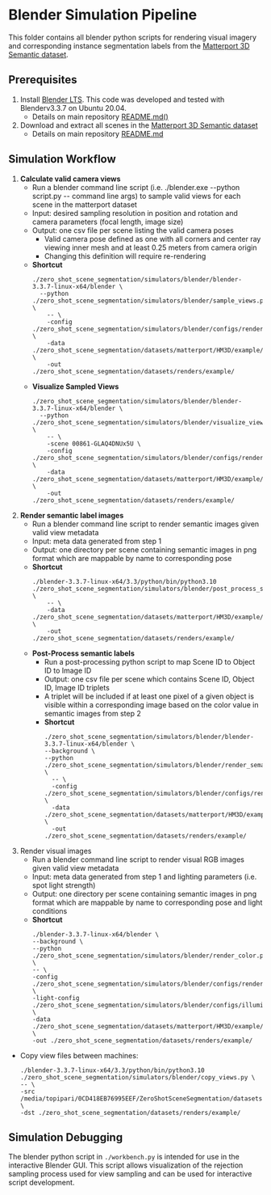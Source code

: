 # Blender Simulation Pipeline


This folder contains all blender python scripts for rendering visual imagery and corresponding instance segmentation labels from the [Matterport 3D Semantic dataset](https://aihabitat.org/datasets/hm3d-semantics/).

## Prerequisites

1. Install [Blender LTS](https://www.blender.org/download/releases/3-3/). This code was developed and tested with Blenderv3.3.7 on Ubuntu 20.04.
    - Details on main repository [README.md()]()
2. Download and extract all scenes in the [Matterport 3D Semantic dataset](https://aihabitat.org/datasets/hm3d-semantics/)
    - Details on main repository [README.md]()


## Simulation Workflow

1. **Calculate valid camera views**
    - Run a blender command line script (i.e. ./blender.exe --python script.py -- command line args) to sample valid views for each scene in the matterport dataset
    - Input: desired sampling resolution in position and rotation and camera parameters (focal length, image size)
    - Output: one csv file per scene listing the valid camera poses
        - Valid camera pose defined as one with all corners and center ray viewing inner mesh and at least 0.25 meters from camera origin
        - Changing this definition will require re-rendering
    - **Shortcut**
        ```
        ./zero_shot_scene_segmentation/simulators/blender/blender-3.3.7-linux-x64/blender \
          --python ./zero_shot_scene_segmentation/simulators/blender/sample_views.py \
            -- \
            -config ./zero_shot_scene_segmentation/simulators/blender/configs/render_config.ini \
            -data ./zero_shot_scene_segmentation/datasets/matterport/HM3D/example/ \
            -out ./zero_shot_scene_segmentation/datasets/renders/example/
      ```
    - **Visualize Sampled Views**
      ```
      ./zero_shot_scene_segmentation/simulators/blender/blender-3.3.7-linux-x64/blender \
        --python ./zero_shot_scene_segmentation/simulators/blender/visualize_views.py \
          -- \
          -scene 00861-GLAQ4DNUx5U \
          -config ./zero_shot_scene_segmentation/simulators/blender/configs/render_config.ini \
          -data ./zero_shot_scene_segmentation/datasets/matterport/HM3D/example/ \
          -out ./zero_shot_scene_segmentation/datasets/renders/example/
      ```
2. **Render semantic label images**
    - Run a blender command line script to render semantic images given valid view metadata
    - Input: meta data generated from step 1
    - Output: one directory per scene containing semantic images in png format which are mappable by name to corresponding pose
    - **Shortcut**
        ```
        ./blender-3.3.7-linux-x64/3.3/python/bin/python3.10 ./zero_shot_scene_segmentation/simulators/blender/post_process_semantics.py \
            -- \
            -data ./zero_shot_scene_segmentation/datasets/matterport/HM3D/example/ \
            -out ./zero_shot_scene_segmentation/datasets/renders/example/ 
        ```
    - **Post-Process semantic labels**
        - Run a post-processing python script to map Scene ID to Object ID to Image ID
        - Output: one csv file per scene which contains Scene ID, Object ID, Image ID triplets
        - A triplet will be included if at least one pixel of a given object is visible within a corresponding image based on the color value in semantic images from step 2
        - **Shortcut**
            ```
            ./zero_shot_scene_segmentation/simulators/blender/blender-3.3.7-linux-x64/blender \
            --background \
            --python ./zero_shot_scene_segmentation/simulators/blender/render_semantics.py \
              -- \
              -config ./zero_shot_scene_segmentation/simulators/blender/configs/render_config.ini \
              -data ./zero_shot_scene_segmentation/datasets/matterport/HM3D/example/ \
              -out ./zero_shot_scene_segmentation/datasets/renders/example/ 
            ```
4. Render visual images
    - Run a blender command line script to render visual RGB images given valid view metadata
    - Input: meta data generated from step 1 and lighting parameters (i.e. spot light strength)
    - Output: one directory per scene containing semantic images in png format which are mappable by name to corresponding pose and light conditions
    - **Shortcut**
        ````
        ./blender-3.3.7-linux-x64/blender \
        --background \
        --python ./zero_shot_scene_segmentation/simulators/blender/render_color.py \
        -- \
        -config ./zero_shot_scene_segmentation/simulators/blender/configs/render_config.ini \
        -light-config ./zero_shot_scene_segmentation/simulators/blender/configs/illumination_0000000000_config.ini \
        -data ./zero_shot_scene_segmentation/datasets/matterport/HM3D/example/ \
        -out ./zero_shot_scene_segmentation/datasets/renders/example/
        ````


- Copy view files between machines:
    ```
    ./blender-3.3.7-linux-x64/3.3/python/bin/python3.10 ./zero_shot_scene_segmentation/simulators/blender/copy_views.py \
    -- \
    -src /media/topipari/0CD418EB76995EEF/ZeroShotSceneSegmentation/datasets/renders/example/ \
    -dst ./zero_shot_scene_segmentation/datasets/renders/example/
    ```

## Simulation Debugging

The blender python script in `./workbench.py` is intended for use in the interactive Blender GUI. This script allows visualization of the rejection sampling process used for view sampling and can be used for interactive script development.

